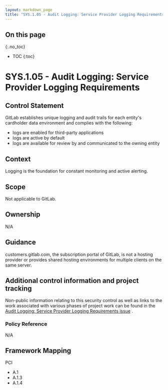 ```yaml
---
layout: markdown_page
title: "SYS.1.05 - Audit Logging: Service Provider Logging Requirements"
---
```

 
## On this page
{:.no_toc}
 
- TOC
{:toc}
 
# SYS.1.05 - Audit Logging: Service Provider Logging Requirements
 
## Control Statement

GitLab establishes unique logging and audit trails for each entity's cardholder data environment and complies with the following:
* logs are enabled for third-party applications
* logs are active by default
* logs are available for review by and communicated to the owning entity
 
## Context

Logging is the foundation for constant monitoring and active alerting.
 
## Scope

Not applicable to GitLab.

## Ownership

N/A
 
## Guidance

customers.gitlab.com, the subscription portal of GitLab, is not a hosting provider or provides shared hosting environments for multiple clients on the same server.
 
## Additional control information and project tracking
Non-public information relating to this security control as well as links to the work associated with various phases of project work can be found in the [Audit Logging: Service Provider Logging Requirements issue](https://gitlab.com/gitlab-com/gl-security/compliance/compliance/issues/908) . 
 
### Policy Reference

N/A
 
## Framework Mapping

PCI
   * A.1
   * A.1.3
   * A.1.4
